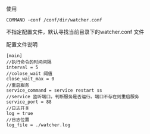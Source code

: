 使用

    COMMAND -conf /conf/dir/watcher.conf

不指定配置文件，默认寻找当前目录下的watcher.conf 文件

配置文件说明

    [main]
    //执行命令的时间间隔
    interval = 5
    //colose_wait 阈值
    close_wait_max = 0
    //重启服务
    service_command = service restart ss
    //service 监听端口。判断服务是否运行。端口不存在则重启服务
    service_port = 88
    //日志开关
    log = true
    //日志位置
    log_file = ./watcher.log
